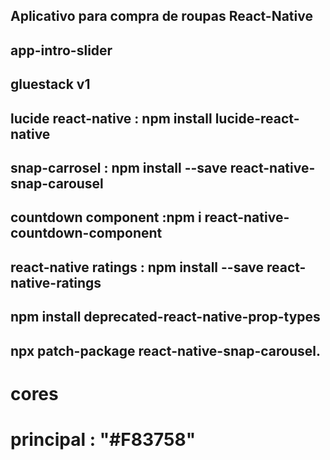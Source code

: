 ## Aplicativo para compra de roupas React-Native



## app-intro-slider
## gluestack v1
## lucide react-native : npm install lucide-react-native
## snap-carrosel : npm install --save react-native-snap-carousel
## countdown component :npm i react-native-countdown-component
## react-native ratings : npm install --save react-native-ratings
## npm install deprecated-react-native-prop-types
## npx patch-package react-native-snap-carousel.

# cores
# principal : "#F83758"